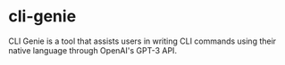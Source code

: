 # cli-genie
CLI Genie is a tool that assists users in writing CLI commands using their native language through OpenAI's GPT-3 API.

